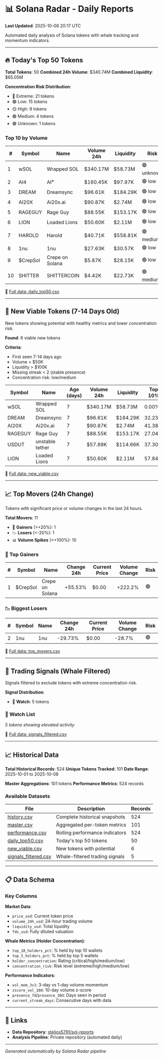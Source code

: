 # 📊 Solana Radar - Daily Reports

**Last Updated**: 2025-10-08 20:17 UTC

Automated daily analysis of Solana tokens with whale tracking and momentum indicators.

---

## 🔥 Today's Top 50 Tokens

**Total Tokens**: 50
**Combined 24h Volume**: $340.74M
**Combined Liquidity**: $65.05M

**Concentration Risk Distribution**:
- 🔴 Extreme: 21 tokens
- 🟢 Low: 15 tokens
- 🟡 High: 9 tokens
- 🟢 Medium: 4 tokens
- 🟢 Unknown: 1 tokens

### Top 10 by Volume

| # | Symbol | Name | Volume 24h | Liquidity | Risk |
|---|--------|------|------------|-----------|------|
| 1 | wSOL | Wrapped SOL | $340.17M | $58.73M | 🟢 unknown |
| 2 | AI4 | AI⁴ | $160.45K | $97.97K | 🟢 low |
| 3 | DREAM | Dreamsync | $96.61K | $184.29K | 🟢 low |
| 4 | AI20X | Ai20x.ai | $90.87K | $2.74M | 🟢 low |
| 5 | RAGEGUY | Rage Guy | $88.55K | $153.17K | 🟢 low |
| 6 | LION | Loaded Lions | $50.60K | $2.11M | 🟢 low |
| 7 | HAROLD | Harold | $40.71K | $558.81K | 🟢 medium |
| 8 | 1nu | 1nu | $27.63K | $30.57K | 🟢 low |
| 9 | $CrepSol | Crepe on Solana | $5.87K | $28.15K | 🟢 low |
| 10 | SHITTER | SHITTERCOIN | $4.42K | $22.73K | 🟢 medium |

📄 [Full data: daily_top50.csv](data/daily_top50.csv)

---

## 🌱 New Viable Tokens (7-14 Days Old)

New tokens showing potential with healthy metrics and lower concentration risk.

**Found**: 6 viable new tokens

**Criteria**:
- First seen 7-14 days ago
- Volume > $50K
- Liquidity > $100K
- Missing streak < 2 (stable presence)
- Concentration risk: low/medium

| Symbol | Name | Age (days) | Volume 24h | Liquidity | Top 10% |
|--------|------|------------|------------|-----------|---------|
| wSOL | Wrapped SOL | 7 | $340.17M | $58.73M | 0.00% |
| DREAM | Dreamsync | 7 | $96.61K | $184.29K | 32.23% |
| AI20X | Ai20x.ai | 7 | $90.87K | $2.74M | 41.38% |
| RAGEGUY | Rage Guy | 7 | $88.55K | $153.17K | 27.04% |
| USDUT | unstable tether | 7 | $57.89K | $114.66K | 37.30% |
| LION | Loaded Lions | 7 | $50.60K | $2.11M | 57.84% |

📄 [Full data: new_viable.csv](data/new_viable.csv)

---

## 📈 Top Movers (24h Change)

Tokens with significant price or volume changes in the last 24 hours.

**Total Movers**: 11
- 🚀 **Gainers** (>+20%): 1
- 📉 **Losers** (<-20%): 1
- 📊 **Volume Spikes** (>+100%): 10

### 🚀 Top Gainers

| # | Symbol | Name | Change 24h | Current Price | Volume Change | Risk |
|---|--------|------|------------|---------------|---------------|------|
| 1 | $CrepSol | Crepe on Solana | +55.53% | $0.00 | +222.2% | 🟢 |

### 📉 Biggest Losers

| # | Symbol | Name | Change 24h | Current Price | Volume Change | Risk |
|---|--------|------|------------|---------------|---------------|------|
| 2 | 1nu | 1nu | -29.73% | $0.00 | -28.7% | 🟢 |

📄 [Full data: top_movers.csv](data/top_movers.csv)

---

## 🎯 Trading Signals (Whale Filtered)

Signals filtered to exclude tokens with extreme concentration risk.

**Signal Distribution**:
- 👀 **Watch**: 5 tokens

### 👀 Watch List

*5 tokens showing elevated activity*

📄 [Full data: signals_filtered.csv](data/signals_filtered.csv)

---

## 📈 Historical Data

**Total Historical Records**: 524
**Unique Tokens Tracked**: 101
**Date Range**: 2025-10-01 to 2025-10-08

**Master Aggregations**: 101 tokens
**Performance Metrics**: 524 records

### Available Datasets

| File | Description | Records |
|------|-------------|---------|
| [history.csv](data/history.csv) | Complete historical snapshots | 524 |
| [master.csv](data/master.csv) | Aggregated per-token metrics | 101 |
| [performance.csv](data/performance.csv) | Rolling performance indicators | 524 |
| [daily_top50.csv](data/daily_top50.csv) | Today's top 50 tokens | 50 |
| [new_viable.csv](data/new_viable.csv) | New tokens with potential | 6 |
| [signals_filtered.csv](data/signals_filtered.csv) | Whale-filtered trading signals | 5 |

---

## 📋 Data Schema

### Key Columns

**Market Data**:
- `price_usd`: Current token price
- `volume_24h_usd`: 24-hour trading volume
- `liquidity_usd`: Total liquidity
- `fdv_usd`: Fully diluted valuation

**Whale Metrics (Holder Concentration)**:
- `top_10_holders_pct`: % held by top 10 wallets
- `top_5_holders_pct`: % held by top 5 wallets
- `holder_concentration`: Rating (critical/high/medium/low)
- `concentration_risk`: Risk level (extreme/high/medium/low)

**Performance Indicators**:
- `vol_mom_3v1`: 3-day vs 1-day volume momentum
- `zscore_vol_10d`: 10-day volume z-score
- `presence_7d`/`presence_30d`: Days seen in period
- `current_streak_days`: Consecutive days with data

---

## 🔗 Links

- **Data Repository**: [stelios5791/sol-reports](https://github.com/stelios5791/sol-reports)
- **Analysis Pipeline**: Private repository (automated daily)

---

*Generated automatically by Solana Radar pipeline*
